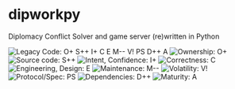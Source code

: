 # dipworkpy
Diplomacy Conflict Solver and game server (re)written in Python

<img alt="Legacy Code: O+ S++ I+ C E M-- V! PS D++ A" src="https://img.shields.io/badge/Legacy%20Code-O%2B%20S%2B%2B%20I%2B%20C%20E%20M----%20V!%20PS%20D%2B%2B%20A-informational">

<img alt="Ownership: O+" src="https://img.shields.io/badge/Ownership-O%2B-informational">
<img alt="Source code: S++" src="https://img.shields.io/badge/Source%20code-S%2B%2B-informational">
<img alt="Intent, Confidence: I+" src="https://img.shields.io/badge/Intent%2C%20Confidence-I%2B-informational">
<img alt="Correctness: C" src="https://img.shields.io/badge/Correctness-C-informational">
<img alt="Engineering, Design: E" src="https://img.shields.io/badge/Engineering%2C%20Design-E-informational">
<img alt="Maintenance: M--" src="https://img.shields.io/badge/Maintenance-M-----informational">
<img alt="Volatility: V!" src="https://img.shields.io/badge/Volatility-V!-informational">
<img alt="Protocol/Spec: PS" src="https://img.shields.io/badge/Protocol%2FSpec-PS-informational">
<img alt="Dependencies: D++" src="https://img.shields.io/badge/Dependencies-D%2B%2B-informational">
<img alt="Maturity: A" src="https://img.shields.io/badge/Maturity-A-informational">
